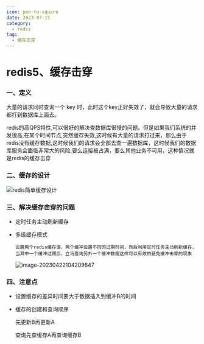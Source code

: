 ```yaml
---
icon: pen-to-square
date: 2023-07-15
category:
  - redis
tag:
  - 缓存击穿
---
```


# redis5、缓存击穿



### 一、定义

大量的请求同时查询一个 key 时，此时这个key正好失效了，就会导致大量的请求都打到数据库上面去。

redis的高QPS特性,可以很好的解决查数据库很慢的问题。但是如果我们系统的并发很高,在某个时间节点,突然缓存失效,这时候有大量的请求打过来，那么由于redis没有缓存数据,这时候我们的请求会全部去查一遍数据库，这时候我们的数据库服务会面临非常大的风险,要么连接被占满，要么其他业务不可用，这种情况就是redis的缓存击穿



### 二、缓存的设计

![redis简单缓存设计](https://img-blog.csdnimg.cn/20210420151746278.png?x-oss-process=image/watermark,type_ZmFuZ3poZW5naGVpdGk,shadow_10,text_aHR0cHM6Ly9ibG9nLmNzZG4ubmV0L3hpYXNoZW5iYW8=,size_16,color_FFFFFF,t_70)



### 三、解决缓存击穿的问题

- 定时任务主动刷新缓存

- 多级缓存模式

  ```
  设置两个redis缓存值，两个缓冲设置不同的过期时间，然后利用定时任务主动刷新缓存，当其中一个缓冲过期后，立马查询另外一个缓冲数据这样可以有效的避免缓冲击穿的现象
  ```

  ![image-20230422104209647]( https://s2.loli.net/2023/04/22/Fd7nLi3N6eWGpDl.png)



### 四、注意点

- 设置缓存的差异时间要大于数据插入到缓冲B的时间

- 缓存的创建和查询顺序

  先更新B再更新A

  查询先查缓存A再查询缓存B